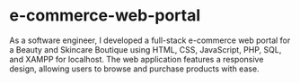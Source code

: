 # e-commerce-web-portal
As a software engineer, I developed a full-stack e-commerce web portal for a Beauty and Skincare Boutique using HTML, CSS, JavaScript, PHP, SQL, and XAMPP for localhost. The web application features a responsive design, allowing users to browse and purchase products with ease.
